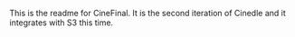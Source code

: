 This is the readme for CineFinal. It is the second iteration of Cinedle and it integrates with S3 this time.
